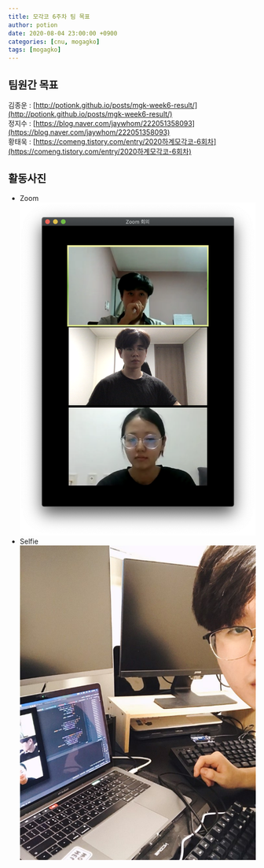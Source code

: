 ```yaml
---
title: 모각코 6주차 팀 목표
author: potion
date: 2020-08-04 23:00:00 +0900
categories: [cnu, mogagko]
tags: [mogagko]
---
```


## 팀원간 목표

김종운 : [http://potionk.github.io/posts/mgk-week6-result/](http://potionk.github.io/posts/mgk-week6-result/)<br>
정지수 : [https://blog.naver.com/jaywhom/222051358093](https://blog.naver.com/jaywhom/222051358093)<br>
황태욱 : [https://comeng.tistory.com/entry/2020하계모각코-6회차](https://comeng.tistory.com/entry/2020하계모각코-6회차)

## 활동사진
* Zoom
![Zoom](/assets/img/mogagko/week6_zoom.png)
* Selfie
![Selfie](/assets/img/mogagko/week6_selfie.jpeg)